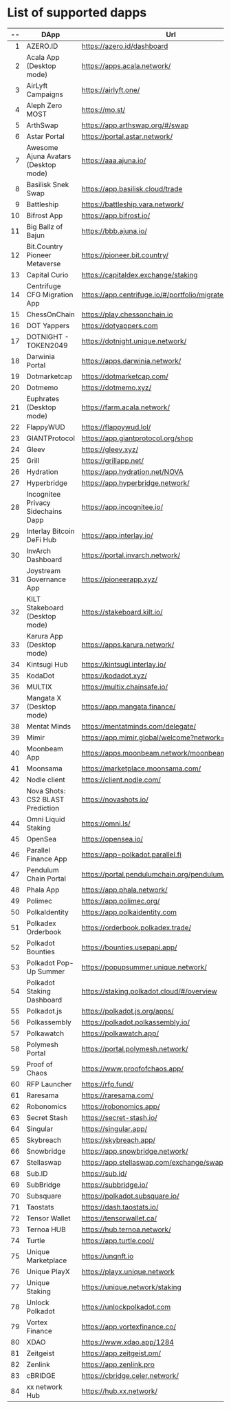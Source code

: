 
# List of supported dapps
| --  |                 DApp                 |                         Url                         |         Tags          |
| --: | ------------------------------------ | --------------------------------------------------- | --------------------- |
|   1 | AZERO.ID                             | https://azero.id/dashboard                          | utilities             |
|   2 | Acala App (Desktop mode)             | https://apps.acala.network/                         | staking               |
|   3 | AirLyft Campaigns                    | https://airlyft.one/                                | social                |
|   4 | Aleph Zero MOST                      | https://mo.st/                                      | bridge,dex            |
|   5 | ArthSwap                             | https://app.arthswap.org/#/swap                     | dex,evm               |
|   6 | Astar Portal                         | https://portal.astar.network/                       | staking               |
|   7 | Awesome Ajuna Avatars (Desktop mode) | https://aaa.ajuna.io/                               | art,gaming            |
|   8 | Basilisk Snek Swap                   | https://app.basilisk.cloud/trade                    | bridge,dex            |
|   9 | Battleship                           | https://battleship.vara.network/                    | gaming                |
|  10 | Bifrost App                          | https://app.bifrost.io/                             | staking               |
|  11 | Big Ballz of Bajun                   | https://bbb.ajuna.io/                               | art,gaming            |
|  12 | Bit.Country Pioneer Metaverse        | https://pioneer.bit.country/                        | art,staking,gaming    |
|  13 | Capital Curio                        | https://capitaldex.exchange/staking                 | staking               |
|  14 | Centrifuge CFG Migration App         | https://app.centrifuge.io/#/portfolio/migrate/cent  | utilities             |
|  15 | ChessOnChain                         | https://play.chessonchain.io                        | gaming                |
|  16 | DOT Yappers                          | https://dotyappers.com                              | social                |
|  17 | DOTNIGHT - TOKEN2049                 | https://dotnight.unique.network/                    | social                |
|  18 | Darwinia Portal                      | https://apps.darwinia.network/                      | utilities             |
|  19 | Dotmarketcap                         | https://dotmarketcap.com/                           | social                |
|  20 | Dotmemo                              | https://dotmemo.xyz/                                | art,social,gaming     |
|  21 | Euphrates (Desktop mode)             | https://farm.acala.network/                         | staking               |
|  22 | FlappyWUD                            | https://flappywud.lol/                              | gaming                |
|  23 | GIANTProtocol                        | https://app.giantprotocol.org/shop                  | utilities             |
|  24 | Gleev                                | https://gleev.xyz/                                  | social                |
|  25 | Grill                                | https://grillapp.net/                               | social                |
|  26 | Hydration                            | https://app.hydration.net/NOVA                      | bridge,dex,staking    |
|  27 | Hyperbridge                          | https://app.hyperbridge.network/                    | bridge                |
|  28 | Incognitee Privacy Sidechains Dapp   | https://app.incognitee.io/                          | utilities             |
|  29 | Interlay Bitcoin DeFi Hub            | https://app.interlay.io/                            | bridge,staking        |
|  30 | InvArch Dashboard                    | https://portal.invarch.network/                     | staking               |
|  31 | Joystream Governance App             | https://pioneerapp.xyz/                             | governance            |
|  32 | KILT Stakeboard (Desktop mode)       | https://stakeboard.kilt.io/                         | staking               |
|  33 | Karura App (Desktop mode)            | https://apps.karura.network/                        | staking               |
|  34 | Kintsugi Hub                         | https://kintsugi.interlay.io/                       | bridge,staking        |
|  35 | KodaDot                              | https://kodadot.xyz/                                | art                   |
|  36 | MULTIX                               | https://multix.chainsafe.io/                        | utilities             |
|  37 | Mangata X (Desktop mode)             | https://app.mangata.finance/                        | staking               |
|  38 | Mentat Minds                         | https://mentatminds.com/delegate/                   | staking               |
|  39 | Mimir                                | https://app.mimir.global/welcome?network=polkadot   | utilities             |
|  40 | Moonbeam App                         | https://apps.moonbeam.network/moonbeam              | staking,utilities,evm |
|  41 | Moonsama                             | https://marketplace.moonsama.com/                   | art,evm               |
|  42 | Nodle client                         | https://client.nodle.com/                           | utilities             |
|  43 | Nova Shots: CS2 BLAST Prediction     | https://novashots.io/                               | gaming                |
|  44 | Omni Liquid Staking                  | https://omni.ls/                                    | staking,evm           |
|  45 | OpenSea                              | https://opensea.io/                                 | art,evm               |
|  46 | Parallel Finance App                 | https://app-polkadot.parallel.fi                    | utilities             |
|  47 | Pendulum Chain Portal                | https://portal.pendulumchain.org/pendulum/dashboard | utilities,staking     |
|  48 | Phala App                            | https://app.phala.network/                          | staking               |
|  49 | Polimec                              | https://app.polimec.org/                            | utilities             |
|  50 | PolkaIdentity                        | https://app.polkaidentity.com                       | social,utilities      |
|  51 | Polkadex Orderbook                   | https://orderbook.polkadex.trade/                   | dex,utilities         |
|  52 | Polkadot Bounties                    | https://bounties.usepapi.app/                       | utilities,governance  |
|  53 | Polkadot Pop-Up Summer               | https://popupsummer.unique.network/                 | social                |
|  54 | Polkadot Staking Dashboard           | https://staking.polkadot.cloud/#/overview           | staking,utilities     |
|  55 | Polkadot.js                          | https://polkadot.js.org/apps/                       | utilities             |
|  56 | Polkassembly                         | https://polkadot.polkassembly.io/                   | governance            |
|  57 | Polkawatch                           | https://polkawatch.app/                             | utilities             |
|  58 | Polymesh Portal                      | https://portal.polymesh.network/                    | utilities,staking     |
|  59 | Proof of Chaos                       | https://www.proofofchaos.app/                       | art,governance        |
|  60 | RFP Launcher                         | https://rfp.fund/                                   | governance            |
|  61 | Raresama                             | https://raresama.com/                               | art,evm               |
|  62 | Robonomics                           | https://robonomics.app/                             | utilities             |
|  63 | Secret Stash                         | https://secret-stash.io/                            | art                   |
|  64 | Singular                             | https://singular.app/                               | art                   |
|  65 | Skybreach                            | https://skybreach.app/                              | evm,gaming            |
|  66 | Snowbridge                           | https://app.snowbridge.network/                     | bridge                |
|  67 | Stellaswap                           | https://app.stellaswap.com/exchange/swap            | bridge,dex,evm        |
|  68 | Sub.ID                               | https://sub.id/                                     | utilities             |
|  69 | SubBridge                            | https://subbridge.io/                               | bridge,evm            |
|  70 | Subsquare                            | https://polkadot.subsquare.io/                      | governance            |
|  71 | Taostats                             | https://dash.taostats.io/                           | staking               |
|  72 | Tensor Wallet                        | https://tensorwallet.ca/                            | utilities,staking     |
|  73 | Ternoa HUB                           | https://hub.ternoa.network/                         | staking               |
|  74 | Turtle                               | https://app.turtle.cool/                            | bridge                |
|  75 | Unique Marketplace                   | https://unqnft.io                                   | gaming,art            |
|  76 | Unique PlayX                         | https://playx.unique.network                        | gaming                |
|  77 | Unique Staking                       | https://unique.network/staking                      | staking               |
|  78 | Unlock Polkadot                      | https://unlockpolkadot.com                          | social                |
|  79 | Vortex Finance                       | https://app.vortexfinance.co/                       | evm,utilities         |
|  80 | XDAO                                 | https://www.xdao.app/1284                           | bridge,dex,evm        |
|  81 | Zeitgeist                            | https://app.zeitgeist.pm/                           | utilities             |
|  82 | Zenlink                              | https://app.zenlink.pro                             | dex                   |
|  83 | cBRIDGE                              | https://cbridge.celer.network/                      | dex,evm               |
|  84 | xx network Hub                       | https://hub.xx.network/                             | utilities             |
